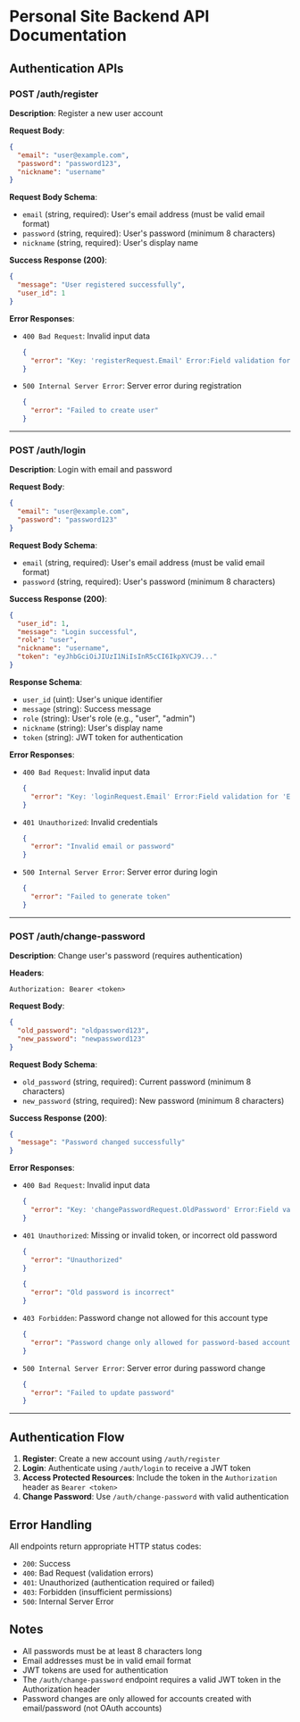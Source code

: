 # Personal Site Backend API Documentation

## Authentication APIs

### POST /auth/register
**Description**: Register a new user account

**Request Body**:
```json
{
  "email": "user@example.com",
  "password": "password123",
  "nickname": "username"
}
```

**Request Body Schema**:
- `email` (string, required): User's email address (must be valid email format)
- `password` (string, required): User's password (minimum 8 characters)
- `nickname` (string, required): User's display name

**Success Response (200)**:
```json
{
  "message": "User registered successfully",
  "user_id": 1
}
```

**Error Responses**:
- `400 Bad Request`: Invalid input data
  ```json
  {
    "error": "Key: 'registerRequest.Email' Error:Field validation for 'Email' failed on the 'required' tag"
  }
  ```
- `500 Internal Server Error`: Server error during registration
  ```json
  {
    "error": "Failed to create user"
  }
  ```

---

### POST /auth/login
**Description**: Login with email and password

**Request Body**:
```json
{
  "email": "user@example.com",
  "password": "password123"
}
```

**Request Body Schema**:
- `email` (string, required): User's email address (must be valid email format)
- `password` (string, required): User's password (minimum 8 characters)

**Success Response (200)**:
```json
{
  "user_id": 1,
  "message": "Login successful",
  "role": "user",
  "nickname": "username",
  "token": "eyJhbGciOiJIUzI1NiIsInR5cCI6IkpXVCJ9..."
}
```

**Response Schema**:
- `user_id` (uint): User's unique identifier
- `message` (string): Success message
- `role` (string): User's role (e.g., "user", "admin")
- `nickname` (string): User's display name
- `token` (string): JWT token for authentication

**Error Responses**:
- `400 Bad Request`: Invalid input data
  ```json
  {
    "error": "Key: 'loginRequest.Email' Error:Field validation for 'Email' failed on the 'required' tag"
  }
  ```
- `401 Unauthorized`: Invalid credentials
  ```json
  {
    "error": "Invalid email or password"
  }
  ```
- `500 Internal Server Error`: Server error during login
  ```json
  {
    "error": "Failed to generate token"
  }
  ```

---

### POST /auth/change-password
**Description**: Change user's password (requires authentication)

**Headers**:
```
Authorization: Bearer <token>
```

**Request Body**:
```json
{
  "old_password": "oldpassword123",
  "new_password": "newpassword123"
}
```

**Request Body Schema**:
- `old_password` (string, required): Current password (minimum 8 characters)
- `new_password` (string, required): New password (minimum 8 characters)

**Success Response (200)**:
```json
{
  "message": "Password changed successfully"
}
```

**Error Responses**:
- `400 Bad Request`: Invalid input data
  ```json
  {
    "error": "Key: 'changePasswordRequest.OldPassword' Error:Field validation for 'OldPassword' failed on the 'required' tag"
  }
  ```
- `401 Unauthorized`: Missing or invalid token, or incorrect old password
  ```json
  {
    "error": "Unauthorized"
  }
  ```
  ```json
  {
    "error": "Old password is incorrect"
  }
  ```
- `403 Forbidden`: Password change not allowed for this account type
  ```json
  {
    "error": "Password change only allowed for password-based accounts"
  }
  ```
- `500 Internal Server Error`: Server error during password change
  ```json
  {
    "error": "Failed to update password"
  }
  ```

---

## Authentication Flow

1. **Register**: Create a new account using `/auth/register`
2. **Login**: Authenticate using `/auth/login` to receive a JWT token
3. **Access Protected Resources**: Include the token in the `Authorization` header as `Bearer <token>`
4. **Change Password**: Use `/auth/change-password` with valid authentication

## Error Handling

All endpoints return appropriate HTTP status codes:
- `200`: Success
- `400`: Bad Request (validation errors)
- `401`: Unauthorized (authentication required or failed)
- `403`: Forbidden (insufficient permissions)
- `500`: Internal Server Error

## Notes

- All passwords must be at least 8 characters long
- Email addresses must be in valid email format
- JWT tokens are used for authentication
- The `/auth/change-password` endpoint requires a valid JWT token in the Authorization header
- Password changes are only allowed for accounts created with email/password (not OAuth accounts)